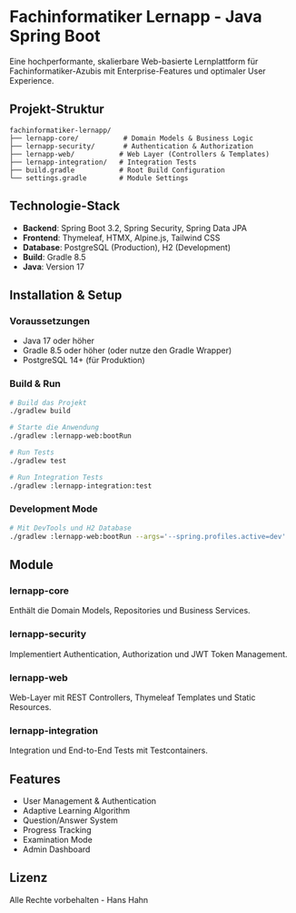 # Fachinformatiker Lernapp - Java Spring Boot

Eine hochperformante, skalierbare Web-basierte Lernplattform für Fachinformatiker-Azubis mit Enterprise-Features und optimaler User Experience.

## Projekt-Struktur

```
fachinformatiker-lernapp/
├── lernapp-core/           # Domain Models & Business Logic
├── lernapp-security/       # Authentication & Authorization  
├── lernapp-web/           # Web Layer (Controllers & Templates)
├── lernapp-integration/   # Integration Tests
├── build.gradle           # Root Build Configuration
└── settings.gradle        # Module Settings
```

## Technologie-Stack

- **Backend**: Spring Boot 3.2, Spring Security, Spring Data JPA
- **Frontend**: Thymeleaf, HTMX, Alpine.js, Tailwind CSS
- **Database**: PostgreSQL (Production), H2 (Development)
- **Build**: Gradle 8.5
- **Java**: Version 17

## Installation & Setup

### Voraussetzungen

- Java 17 oder höher
- Gradle 8.5 oder höher (oder nutze den Gradle Wrapper)
- PostgreSQL 14+ (für Produktion)

### Build & Run

```bash
# Build das Projekt
./gradlew build

# Starte die Anwendung
./gradlew :lernapp-web:bootRun

# Run Tests
./gradlew test

# Run Integration Tests
./gradlew :lernapp-integration:test
```

### Development Mode

```bash
# Mit DevTools und H2 Database
./gradlew :lernapp-web:bootRun --args='--spring.profiles.active=dev'
```

## Module

### lernapp-core
Enthält die Domain Models, Repositories und Business Services.

### lernapp-security
Implementiert Authentication, Authorization und JWT Token Management.

### lernapp-web
Web-Layer mit REST Controllers, Thymeleaf Templates und Static Resources.

### lernapp-integration
Integration und End-to-End Tests mit Testcontainers.

## Features

- User Management & Authentication
- Adaptive Learning Algorithm
- Question/Answer System
- Progress Tracking
- Examination Mode
- Admin Dashboard

## Lizenz

Alle Rechte vorbehalten - Hans Hahn
